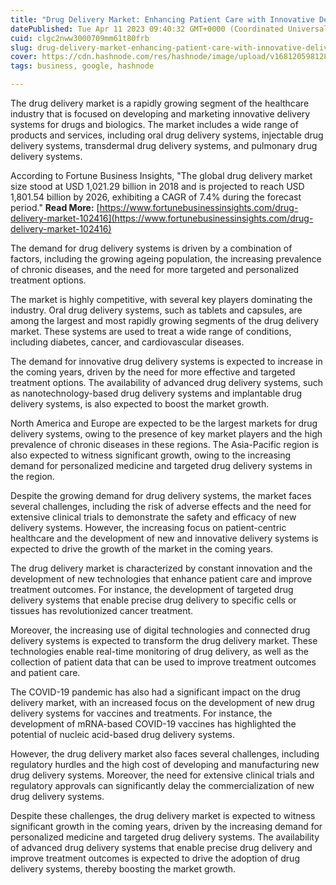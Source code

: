 ```yaml
---
title: "Drug Delivery Market: Enhancing Patient Care with Innovative Delivery Systems"
datePublished: Tue Apr 11 2023 09:40:32 GMT+0000 (Coordinated Universal Time)
cuid: clgc2nww3000709mm61t80frb
slug: drug-delivery-market-enhancing-patient-care-with-innovative-delivery-systems
cover: https://cdn.hashnode.com/res/hashnode/image/upload/v1681205981280/32f2b0f1-6397-4976-9c72-4798a263bd03.png
tags: business, google, hashnode

---
```


The drug delivery market is a rapidly growing segment of the healthcare industry that is focused on developing and marketing innovative delivery systems for drugs and biologics. The market includes a wide range of products and services, including oral drug delivery systems, injectable drug delivery systems, transdermal drug delivery systems, and pulmonary drug delivery systems.

According to Fortune Business Insights, "The global drug delivery market size stood at USD 1,021.29 billion in 2018 and is projected to reach USD 1,801.54 billion by 2026, exhibiting a CAGR of 7.4% during the forecast period." **Read More:** [https://www.fortunebusinessinsights.com/drug-delivery-market-102416](https://www.fortunebusinessinsights.com/drug-delivery-market-102416)

The demand for drug delivery systems is driven by a combination of factors, including the growing ageing population, the increasing prevalence of chronic diseases, and the need for more targeted and personalized treatment options.

The market is highly competitive, with several key players dominating the industry. Oral drug delivery systems, such as tablets and capsules, are among the largest and most rapidly growing segments of the drug delivery market. These systems are used to treat a wide range of conditions, including diabetes, cancer, and cardiovascular diseases.

The demand for innovative drug delivery systems is expected to increase in the coming years, driven by the need for more effective and targeted treatment options. The availability of advanced drug delivery systems, such as nanotechnology-based drug delivery systems and implantable drug delivery systems, is also expected to boost the market growth.

North America and Europe are expected to be the largest markets for drug delivery systems, owing to the presence of key market players and the high prevalence of chronic diseases in these regions. The Asia-Pacific region is also expected to witness significant growth, owing to the increasing demand for personalized medicine and targeted drug delivery systems in the region.

Despite the growing demand for drug delivery systems, the market faces several challenges, including the risk of adverse effects and the need for extensive clinical trials to demonstrate the safety and efficacy of new delivery systems. However, the increasing focus on patient-centric healthcare and the development of new and innovative delivery systems is expected to drive the growth of the market in the coming years.

The drug delivery market is characterized by constant innovation and the development of new technologies that enhance patient care and improve treatment outcomes. For instance, the development of targeted drug delivery systems that enable precise drug delivery to specific cells or tissues has revolutionized cancer treatment.

Moreover, the increasing use of digital technologies and connected drug delivery systems is expected to transform the drug delivery market. These technologies enable real-time monitoring of drug delivery, as well as the collection of patient data that can be used to improve treatment outcomes and patient care.

The COVID-19 pandemic has also had a significant impact on the drug delivery market, with an increased focus on the development of new drug delivery systems for vaccines and treatments. For instance, the development of mRNA-based COVID-19 vaccines has highlighted the potential of nucleic acid-based drug delivery systems.

However, the drug delivery market also faces several challenges, including regulatory hurdles and the high cost of developing and manufacturing new drug delivery systems. Moreover, the need for extensive clinical trials and regulatory approvals can significantly delay the commercialization of new drug delivery systems.

Despite these challenges, the drug delivery market is expected to witness significant growth in the coming years, driven by the increasing demand for personalized medicine and targeted drug delivery systems. The availability of advanced drug delivery systems that enable precise drug delivery and improve treatment outcomes is expected to drive the adoption of drug delivery systems, thereby boosting the market growth.